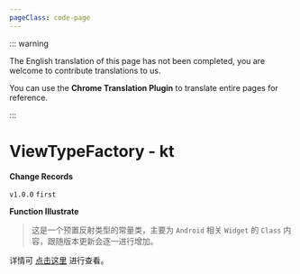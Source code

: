 ```yaml
---
pageClass: code-page
---
```


::: warning

The English translation of this page has not been completed, you are welcome to contribute translations to us.

You can use the **Chrome Translation Plugin** to translate entire pages for reference.

:::

# ViewTypeFactory <span class="symbol">- kt</span>

**Change Records**

`v1.0.0` `first`

**Function Illustrate**

> 这是一个预置反射类型的常量类，主要为 `Android` 相关 `Widget` 的 `Class` 内容，跟随版本更新会逐一进行增加。

详情可 [点击这里](https://github.com/DreamMoonCai/YukiReflection/blob/master/yukireflection/src/main/java/com/DreamMoonCai/YukiReflection/type/android/ViewTypeFactory.kt) 进行查看。